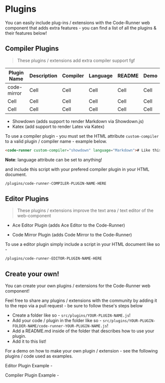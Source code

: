 # Plugins 

You can easily include plug-ins / extensions with the Code-Runner web component that adds extra features - you can find a list of all the plugins & their features below!

## Compiler Plugins

> These plugins / extensions add extra compiler support
fgf

<!-- HTML Code: Place this code in the document's body (between the 'body' tags) where the table should appear -->
<table class="GeneratedTable">
  <thead>
    <tr>
      <th>Plugin Name</th>
      <th>Description</th>
      <th>Compiler</th>
       <th>Language</th>
      <th>README</th>
      <th>Demo</th>
    </tr>
  </thead>
  <tbody>
    <tr>
      <td>code-mirror</td>
      <td>Cell</td>
      <td>Cell</td>
      <td>Cell</td>
       <td>Cell</td>
         <td>Cell</td>
    </tr>
    <tr>
      <td>Cell</td>
      <td>Cell</td>
      <td>Cell</td>
      <td>Cell</td>
       <td>Cell</td>
         <td>Cell</td>
    </tr>
    <tr>
      <td>Cell</td>
      <td>Cell</td>
      <td>Cell</td>
      <td>Cell</td>  
       <td>Cell</td>
         <td>Cell</td>
    </tr>
    
  </tbody>
</table>
<!-- Codes by Quackit.com -->


- Showdown (adds support to render Markdown via Showdown.js)
- Katex (add support to render Latex via Katex)


To use a compiler plugin - you must set the HTML attribute <code>custom-compiler</code> to a valid plugin / compiler name - example below. 


```html
<code-runner custom-compiler="showdown" language="Markdown"># Like this</code-runner>
```


<b>Note</b>: language attribute can be set to anything!

  
and include this script with your prefered compiler plugin in your HTML document.

```html
/plugins/code-runner-COMPILER-PLUGIN-NAME-HERE
```  
  


## Editor Plugins 

> These plugins / extensions improve the text area / text editor of the web-component

- Ace Editor Plugin (adds Ace Editor to the Code-Runner)

- Code Mirror Plugin (adds Code Mirror to the Code-Runner)

To use a editor plugin simply include a script in your HTML document like so - 

```html
/plugins/code-runner-EDITOR-PLUGIN-NAME-HERE
```


## Create your own!

You can create your own plugins / extensions for the Code-Runner web component!

Feel free to share any plugins / extensions with the community by adding it to the repo via a pull request - be sure to follow these's steps below 

- Create a folder like so - <code>src/plugins/YOUR-PLUGIN-NAME.js</code>!
- Add your code / plugin in the folder like so - <code>src/plugins/YOUR-PLUGIN-FOLDER-NAME/code-runner-YOUR-PLUGIN-NAME.js</code>!
- Add a README.md inside of the folder that describes how to use your plugin.
- Add it to this list!

For a demo on how to make your own plugin / extension - see the following plugins / code used as examples. 

Editor Plugin Example - 


Compiler Plugin Example -
